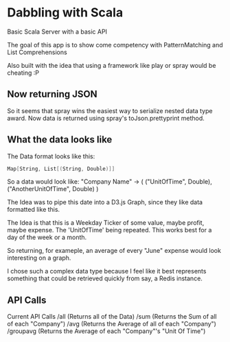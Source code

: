 # Dabbling with Scala

Basic Scala Server with a basic API

The goal of this app is to show come competency with PatternMatching and List Comprehensions

Also built with the idea that using a framework like play or spray would be cheating :P

## Now returning JSON

So it seems that spray wins the easiest way to serialize nested data type award.
Now data is returned using spray's toJson.prettyprint method.

## What the data looks like

The Data format looks like this:
```scala
Map[String, List[(String, Double)]]
```

So a data would look like:
"Company Name" -> ( ("UnitOfTime", Double), ("AnotherUnitOfTime", Double) )

The Idea was to pipe this date into a D3.js Graph, since they like data formatted like this.

The Idea is that this is a Weekday Ticker of some value, maybe profit, maybe expense. The 'UnitOfTime' being repeated.
This works best for a day of the week or a month.

So returning, for exameple, an average of every "June" expense would look interesting on a graph.

I chose such a complex data type because I feel like it best represents something that could be retrieved quickly from say, a Redis instance.

## API Calls

Current API Calls
/all    (Returns all of the Data)
/sum    (Returns the Sum of all of each "Company")
/avg    (Returns the Average of all of each "Company")
/groupavg (Returns the Average of each "Company"'s "Unit Of Time")